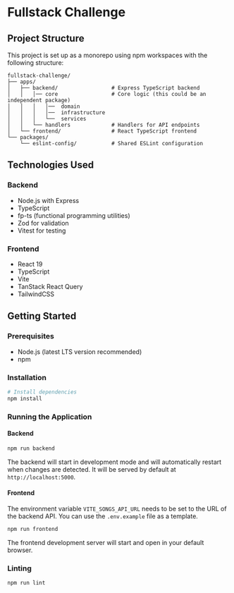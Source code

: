 # Fullstack Challenge

## Project Structure

This project is set up as a monorepo using npm workspaces with the following structure:

```
fullstack-challenge/
├── apps/
│   ├── backend/                 # Express TypeScript backend
│   │   │── core                 # Core logic (this could be an independent package)
│   │   │   │──  domain
│   │   │   │──  infrastructure
│   │   │   └──  services
│   │   └── handlers             # Handlers for API endpoints
│   └── frontend/                # React TypeScript frontend
└── packages/
    └── eslint-config/           # Shared ESLint configuration
```

## Technologies Used

### Backend
- Node.js with Express
- TypeScript
- fp-ts (functional programming utilities)
- Zod for validation
- Vitest for testing

### Frontend
- React 19
- TypeScript
- Vite
- TanStack React Query
- TailwindCSS

## Getting Started

### Prerequisites

- Node.js (latest LTS version recommended)
- npm

### Installation

```bash
# Install dependencies
npm install
```

### Running the Application

#### Backend

```bash
npm run backend
```

The backend will start in development mode and will automatically restart when changes are detected.
It will be served by default at `http://localhost:5000`.

#### Frontend

The environment variable `VITE_SONGS_API_URL` needs to be set to the URL of the backend API.
You can use the `.env.example` file as a template.

```bash
npm run frontend
```

The frontend development server will start and open in your default browser.

### Linting

```bash
npm run lint
```
